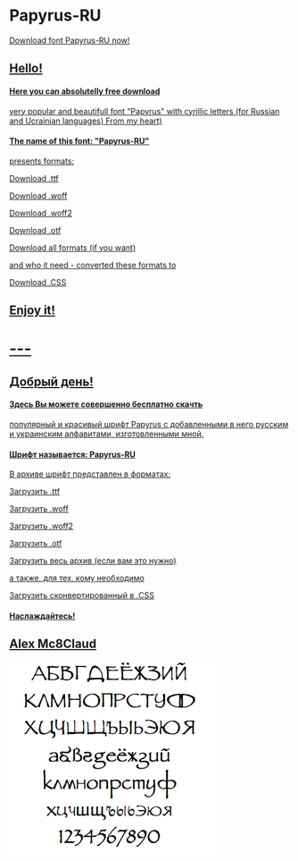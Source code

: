 # Papyrus-RU
<a href= "https://github.com/Mc8Claud/Papirus-RU/blob/master/fonts/Papyrus-RU.zip?raw=true">Download font Papyrus-RU now! 

## Hello!
#### Here you can absolutelly free download
 very popular and beautifull font  "Papyrus" with cyrillic letters 
 (for Russian and Ucrainian languages) 
From my heart)
#### The name of this font: "Papyrus-RU"
presents formats:

<a href= "https://github.com/Mc8Claud/Papirus-RU/blob/master/fonts/Papyrus-RU.zip?raw=true">Download .ttf 

<a href= "https://github.com/Mc8Claud/Papirus-RU/blob/master/fonts/Papyrus-RU.woff.zip?raw=true">Download .woff

<a href= "https://github.com/Mc8Claud/Papirus-RU/blob/master/fonts/Papyrus-RU.woff2.zip?raw=true">Download .woff2

<a href= "https://github.com/Mc8Claud/Papirus-RU/blob/master/fonts/Papyrus-RU.otf.zip?raw=true">Download .otf

<a href= "https://github.com/Mc8Claud/Papirus-RU/blob/master/fonts/Papyrus-RU-full.zip?raw=true">Download all formats (if you want)

 and who it need - converted these formats to 
 
<a href= "https://github.com/Mc8Claud/Papirus-RU/blob/master/css/fonts/Papyrus-RU-Regular-in-CSS.zip?raw=true">Download .CSS
## Enjoy it!
# ---
## Добрый день! 
 
#### Здесь Вы можете совершенно бесплатно скачть 
популярный и красивый шрифт Papyrus с добавленными в него русским и украинским алфавитами,
изготовленными мной. 
#### Шрифт называется: Papyrus-RU
В архиве шрифт представлен в форматах: 

<a href= "https://github.com/Mc8Claud/Papirus-RU/blob/master/fonts/Papyrus-RU.zip?raw=true">Загрузить .ttf 

<a href= "https://github.com/Mc8Claud/Papirus-RU/blob/master/fonts/Papyrus-RU.woff.zip?raw=true">Загрузить .woff

<a href= "https://github.com/Mc8Claud/Papirus-RU/blob/master/fonts/Papyrus-RU.woff2.zip?raw=true">Загрузить .woff2

<a href= "https://github.com/Mc8Claud/Papirus-RU/blob/master/fonts/Papyrus-RU.otf.zip?raw=true">Загрузить .otf

<a href= "https://github.com/Mc8Claud/Papirus-RU/blob/master/fonts/Papyrus-RU-full.zip?raw=true">Загрузить весь архив (если вам это нужно)

а также, для тех, кому необходимо

<a href= "https://github.com/Mc8Claud/Papirus-RU/blob/master/css/fonts/Papyrus-RU-Regular-in-CSS.zip?raw=true">Загрузить сконвертированный в  .CSS
 
#### Наслаждайтесь!



## <a href="https://github.com/Mc8Claud/Papirus-RU">Alex Mc8Claud


<img src="https://github.com/Mc8Claud/Papirus-RU/blob/master/images/Papyrus-RU.png"/>